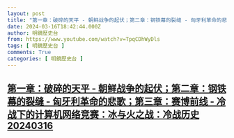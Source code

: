 ```yaml
---
layout: post
title: "第一章：破碎的天平 - 朝鲜战争的起伏；第二章：钢铁幕的裂缝 - 匈牙利革命的悲歌；第三章：赛博前线 - 冷战下的计算机网络竞赛：冰与火之战：冷战历史20240316"
date: 2024-03-16T18:42:44.000Z
author: 明鏡歷史台
from: https://www.youtube.com/watch?v=TpqCDhWyDls
tags: [ 明鏡歷史台 ]
comments: True
categories: [ 明鏡歷史台 ]
---
```

<!--1710614564000-->
[第一章：破碎的天平 - 朝鲜战争的起伏；第二章：钢铁幕的裂缝 - 匈牙利革命的悲歌；第三章：赛博前线 - 冷战下的计算机网络竞赛：冰与火之战：冷战历史20240316](https://www.youtube.com/watch?v=TpqCDhWyDls)
------

<div>

</div>
